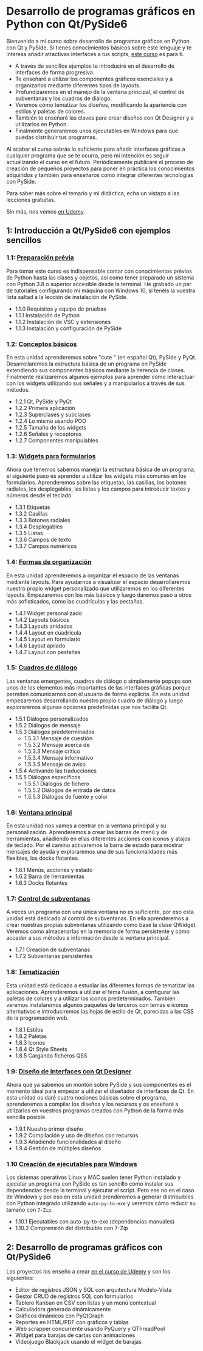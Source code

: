 # Desarrollo de programas gráficos en Python con Qt/PySide6

Bienvenido a mi curso sobre desarrollo de programas gráficos en Python con Qt y PySide. Si tienes conocimientos básicos sobre este lenguaje y te interesa añadir atractivas interfaces a tus scripts, [este curso](https://www.udemy.com/course/python-desarrollo-interfaces-graficas-qt-pyside/?referralCode=9EAE0CB94440E8F97435) es para ti.

- A través de sencillos ejemplos te introduciré en el desarrollo de interfaces de forma progresiva.
- Te enseñaré a utilizar los componentes gráficos esenciales y a organizarlos mediante diferentes tipos de layouts.
- Profundizaremos en el manejo de la ventana principal, el control de subventanas y los cuadros de diálogo.
- Veremos cómo tematizar los diseños, modificando la apariencia con estilos y paletas de colores.
- También te enseñaré las claves para crear diseños con Qt Designer y a utilizarlos en Python.
- Finalmente generaremos unos ejecutables en Windows para que puedas distribuir tus programas.

Al acabar el curso sabrás lo suficiente para añadir interfaces gráficas a cualquier programa que se te ocurra, pero mi intención es seguir actualizando el curso en el futuro. Periódicamente publicaré el proceso de creación de pequeños proyectos para poner en práctica los conocimientos adquiridos y también para enseñaros como integrar diferentes tecnologías con PySide.

Para saber más sobre el temario y mi didáctica, echa un vistazo a las lecciones gratuitas.

Sin más, nos vemos [en Udemy](https://www.udemy.com/course/python-desarrollo-interfaces-graficas-qt-pyside/?referralCode=9EAE0CB94440E8F97435).

## 1: Introducción a Qt/PySide6 con ejemplos sencillos

### 1.1: [Preparación prévia](Teoría/01%20Preparación%20prévia/)

Para tomar este curso es indispensable contar con conocimientos prévios de Python hasta las clases y objetos, así como tener preparado un sistema con Python 3.8 o superior accesible desde la terminal. He grabado un par de tutoriales configurando mi máquina con Windows 10, si tenéis la vuestra lista saltad a la lección de instalación de PySide.

- 1.1.0 Requisitos y equipo de pruebas
- 1.1.1 Instalación de Python
- 1.1.2 Instalación de VSC y extensiones
- 1.1.3 Instalación y configuración de PySide

### 1.2: [Conceptos básicos](Teoría/02%20Conceptos%20básicos/)

En esta unidad aprenderemos sobre "cute " (en español Qt), PySide y PyQt. Desarrollaremos la estructura básica de un programa en PySide extendiendo sus componentes básicos mediante la herencia de clases. Finalmente realizaremos algunos ejemplos para aprender cómo interactuar con los widgets utilizando sus señales y a manipularlos a través de sus métodos.

- 1.2.1 Qt, PySide y PyQt
- 1.2.2 Primera aplicación
- 1.2.3 Superclases y subclases
- 1.2.4 Lo mismo usando POO
- 1.2.5 Tamaño de los widgets
- 1.2.6 Señales y receptores
- 1.2.7 Componentes manipulables

### 1.3: [Widgets para formularios](Teoría/03%20Widgets%20para%20formularios/)

Ahora que tenemos sabemos manejar la estructura básica de un programa, el siguiente paso es aprender a utilizar los widgets más comunes en los formularios. Aprenderemos sobre las etiquetas, las casillas, los botones radiales, los desplegables, las listas y los campos para introducir textos y números desde el teclado.

- 1.3.1 Etiquetas
- 1.3.2 Casillas
- 1.3.3 Botones radiales
- 1.3.4 Desplegables
- 1.3.5 Listas
- 1.3.6 Campos de texto
- 1.3.7 Campos numéricos

### 1.4: [Formas de organización](Teoría/04%20Formas%20de%20organización/)

En esta unidad aprenderemos a organizar el espacio de las ventanas mediante layouts. Para ayudarnos a visualizar el espacio desarrollaremos nuestro propio widget personalizado que utilizaremos en los diferentes layouts. Empezaremos con los más básicos y luego daremos paso a otros más sofisticados, como las cuadrículas y las pestañas.

- 1.4.1 Widget personalizado
- 1.4.2 Layouts básicos
- 1.4.3 Layouts anidados
- 1.4.4 Layout en cuadrícula
- 1.4.5 Layout en formulario
- 1.4.6 Layout apilado
- 1.4.7 Layout con pestañas

### 1.5: [Cuadros de diálogo](Teoría/05%20Cuadros%20de%20diálogo/)

Las ventanas emergentes, cuadros de diálogo o simplemente popups son unos de los elementos más importantes de las interfaces gráficas porque permiten comunicarnos con el usuario de forma explícita. En esta unidad empezaremos desarrollando nuestro propio cuadro de diálogo y luego exploraremos algunas opciones predefinidas que nos facilita Qt.

- 1.5.1 Diálogos personalizados
- 1.5.2 Diálogos de mensaje
- 1.5.3 Diálogos predeterminados
  - 1.5.3.1 Mensaje de cuestión
  - 1.5.3.2 Mensaje acerca de
  - 1.5.3.3 Mensaje crítico
  - 1.5.3.4 Mensaje informativo
  - 1.5.3.5 Mensaje de aviso
- 1.5.4 Activando las traducciones
- 1.5.5 Diálogos específicos
  - 1.5.5.1 Diálogos de fichero
  - 1.5.5.2 Diálogos de entrada de datos
  - 1.5.5.3 Diálogos de fuente y color

### 1.6: [Ventana principal](Teoría/06%20Ventana%20principal/)

En esta unidad nos vamos a centrar en la ventana principal y su personalización. Aprenderemos a crear las barras de menú y de herramientas, añadiendo en ellas diferentes acciones con iconos y atajos de teclado. Por el camino activaremos la barra de estado para mostrar mensajes de ayuda y exploraremos una de sus funcionalidades más flexibles, los docks flotantes.

- 1.6.1 Menús, acciones y estado
- 1.6.2 Barra de herramientas
- 1.6.3 Docks flotantes

### 1.7: [Control de subventanas](Teoría/07%20Control%20de%20subventanas/)

A veces un programa con una única ventana no es suficiente, por eso esta unidad está dedicado al control de subventanas. En ella aprenderemos a crear nuestras propias subventanas utilizando como base la clase QWidget. Veremos cómo almacenarlas en la memoria de forma persistente y cómo acceder a sus métodos e información desde la ventana principal.

- 1.7.1 Creación de subventanas
- 1.7.2 Subventanas persistentes

### 1.8: [Tematización](Teoría/08%20Tematización/)

Esta unidad está dedicada a estudiar las diferentes formas de tematizar las aplicaciones. Aprenderemos a utilizar el tema fusión, a configurar las paletas de colores y a utilizar los iconos predeterminados. También veremos instalaremos algunos paquetes de terceros con temas e iconos alternativos e introduciremos las hojas de estilo de Qt, parecidas a las CSS de la programación web.

- 1.8.1 Estilos
- 1.8.2 Paletas
- 1.8.3 Iconos
- 1.8.4 Qt Style Sheets
- 1.8.5 Cargando ficheros QSS

### 1.9: [Diseño de interfaces con Qt Designer](Teoría/09%20Interfaces%20con%20Qt%20Designer/)

Ahora que ya sabemos un montón sobre PySide y sus componentes es el momento ideal para empezar a utilizar el diseñador de interfaces de Qt. En esta unidad os daré cuatro nociones básicas sobre el programa, aprenderemos a compilar los diseños y los recursos y os enseñaré a utilizarlos en vuestros programas creados con Python de la forma más sencilla posible.

- 1.9.1 Nuestro primer diseño
- 1.9.2 Compilación y uso de diseños con recursos
- 1.9.3 Añadiendo funcionalidades al diseño
- 1.9.4 Gestión de múltiples diseños

### 1.10 [Creación de ejecutables para Windows](Teoría/10%20Ejecutables%20para%20Windows/)

Los sistemas operativos Linux y MAC suelen tener Python instalado y ejecutar un programa con PySide es tan sencillo como instalar sus dependencias desde la terminal y ejecutar el script. Pero ese no es el caso de Windows y por eso en esta unidad prenderemos a generar distribuibles con Python integrado utilizando `auto-py-to-exe` y veremos cómo reducir su tamaño con `7-Zip`.

- 1.10.1 Ejecutables con auto-py-to-exe (dependencias manuales)
- 1.10.2 Comprensión del distribuible con 7-Zip

## 2: Desarrollo de programas gráficos con Qt/PySide6

Los proyectos los enseño a crear [en el curso de Udemy](https://www.hektorprofe.net/cupon/pyside) y son los siguientes:

* Editor de registros JSON y SQL con arquitectura Modelo-Vista
* Gestor CRUD de registros SQL con formularios
* Tablero Kanban en CSV con listas y un menú contextual
* Calculadora generada dinámicamente
* Gráficos dinámicos con PyQtGraph
* Reportes en HTML/PDF con gráficos y tablas
* Web scrapper concurrente usando PyQuery y QThreadPool
* Widget para barajas de cartas con animaciones
* Videojuego Blackjack usando el widget de barajas
